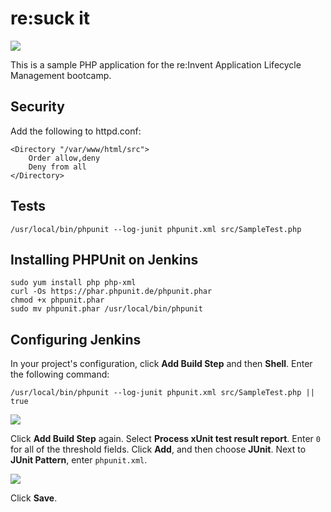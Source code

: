 # re:suck it

![](https://s3.amazonaws.com/devops-bootcamp/img/alm-demo.png)

This is a sample PHP application for the re:Invent Application
Lifecycle Management bootcamp.

## Security

Add the following to httpd.conf:

    <Directory "/var/www/html/src">
        Order allow,deny
        Deny from all
    </Directory>

## Tests

    /usr/local/bin/phpunit --log-junit phpunit.xml src/SampleTest.php

## Installing PHPUnit on Jenkins

    sudo yum install php php-xml
    curl -Os https://phar.phpunit.de/phpunit.phar
    chmod +x phpunit.phar
    sudo mv phpunit.phar /usr/local/bin/phpunit

## Configuring Jenkins

In your project's configuration, click **Add Build Step** and then
**Shell**. Enter the following command:

    /usr/local/bin/phpunit --log-junit phpunit.xml src/SampleTest.php || true

![](https://s3.amazonaws.com/devops-bootcamp/img/build-01.png)

Click **Add Build Step** again. Select **Process xUnit test result
report**. Enter `0` for all of the threshold fields. Click **Add**,
and then choose **JUnit**. Next to **JUnit Pattern**, enter
`phpunit.xml`.

![](https://s3.amazonaws.com/devops-bootcamp/img/build-02.png)

Click **Save**.
